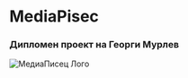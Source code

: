 # MediaPisec

### Дипломен проект на Георги Мурлев

![МедиаПисец Лого](https://github.com/Hypenexy/MediaPisec/assets/61563710/2b518bec-3dbb-47da-8590-862d8fe6ffb6)
